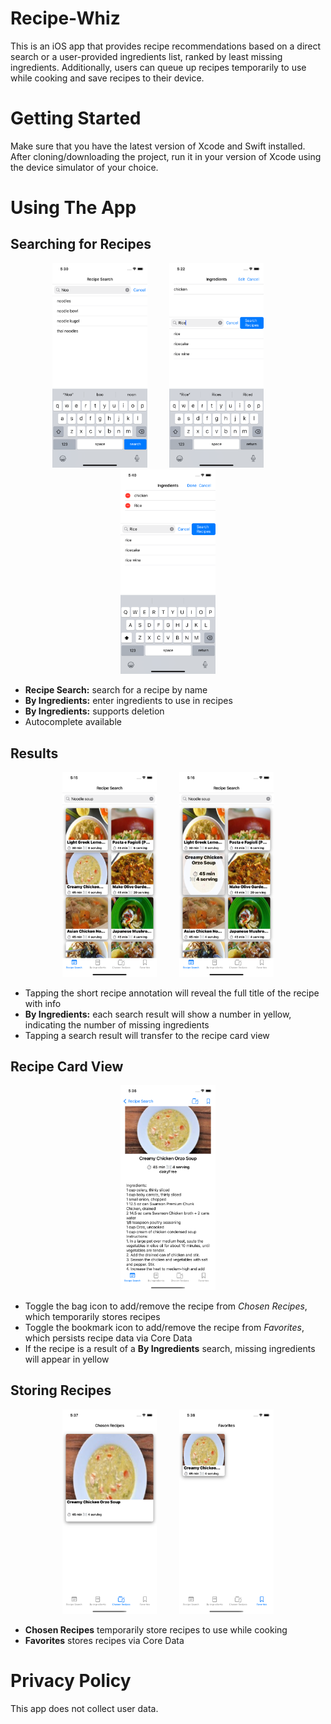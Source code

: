 # Recipe-Whiz
This is an iOS app that provides recipe recommendations based on a direct search or a user-provided ingredients list, ranked by least 
missing ingredients. Additionally, users can queue up recipes temporarily to use while cooking and save recipes to their device.

# Getting Started
Make sure that you have the latest version of Xcode and Swift installed. After cloning/downloading the project, run it in your version 
of Xcode using the device simulator of your choice.

# Using The App
## Searching for Recipes
<p align="center">
  <img alt="recipe search" src="screenshots/recipe_search.png" width="30%">
&nbsp; &nbsp; &nbsp; &nbsp;
  <img alt="recipe search by ingredients" src="screenshots/by-ingredients1.png" width="30%">
&nbsp; &nbsp; &nbsp; &nbsp;
  <img alt="recipe search by ingredients" src="screenshots/by-ingredients2.png" width="30%">
</p>

* **Recipe Search:** search for a recipe by name
* **By Ingredients:** enter ingredients to use in recipes
* **By Ingredients:** supports deletion
* Autocomplete available

## Results
<p align="center">
  <img alt="recipe search results" src="screenshots/recipe-search-results.png" width="30%">
&nbsp; &nbsp; &nbsp; &nbsp;
  <img alt="recipe search results detail" src="screenshots/recipe-search-detail.png" width="30%">
</p>

* Tapping the short recipe annotation will reveal the full title of the recipe with info
* **By Ingredients:** each search result will show a number in yellow, indicating the number of missing ingredients
* Tapping a search result will transfer to the recipe card view

## Recipe Card View
<p align="center">
  <img alt="recipe card" src="screenshots/recipe_card.png" width="30%">
</p>

* Toggle the bag icon to add/remove the recipe from *Chosen Recipes*, which temporarily stores recipes
* Toggle the bookmark icon to add/remove the recipe from *Favorites*, which persists recipe data via Core Data
* If the recipe is a result of a **By Ingredients** search, missing ingredients will appear in yellow

## Storing Recipes
<p align="center">
  <img alt="chosen recipes" src="screenshots/chosen_recipes.png" width="30%">
&nbsp; &nbsp; &nbsp; &nbsp;
  <img alt="favorite recipes" src="screenshots/favorites.png" width="30%">
</p>

* **Chosen Recipes** temporarily store recipes to use while cooking
* **Favorites** stores recipes via Core Data

# Privacy Policy
This app does not collect user data.
